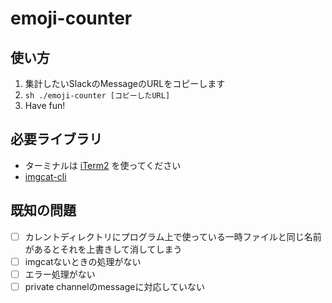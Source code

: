 # emoji-counter

## 使い方
1. 集計したいSlackのMessageのURLをコピーします
2. `sh ./emoji-counter [コピーしたURL]`
3. Have fun!

## 必要ライブラリ
- ターミナルは [iTerm2](https://www.iterm2.com/) を使ってください
- [imgcat-cli](https://github.com/egoist/imgcat-cli)


## 既知の問題
- [ ] カレントディレクトリにプログラム上で使っている一時ファイルと同じ名前があるとそれを上書きして消してしまう 
- [ ] imgcatないときの処理がない
- [ ] エラー処理がない
- [ ] private channelのmessageに対応していない

